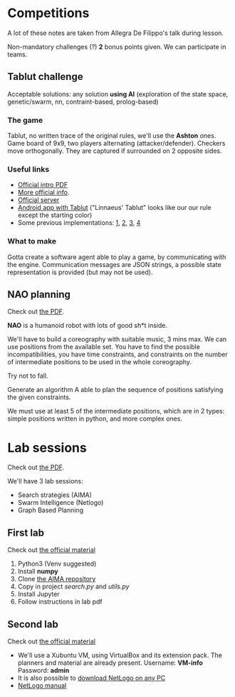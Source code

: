 # Competitions 
A lot of these notes are taken from Allegra De Filippo's talk during lesson.

Non-mandatory challenges (?) **2** bonus points given. We can participate in teams.

## Tablut challenge

Acceptable solutions: any solution **using AI** (exploration of the state space, genetic/swarm, nn, contraint-based, prolog-based)

### The game

Tablut, no written trace of the original rules, we'll use the **Ashton** ones. Game board of 9x9, two players alternating (attacker/defender). Checkers move orthogonally. They are captured if surrounded on 2 opposite sides. 

### Useful links

- [Official intro PDF](https://virtuale.unibo.it/pluginfile.php/612250/mod_resource/content/1/ChallengeAITablut2020-2021.pdf)
- [More official info](http://ai.unibo.it/games/tablut).
- [Official server](https://github.com/AGalassi/TablutCompetition)
- [Android app with Tablut](https://play.google.com/store/apps/details?id=com.fellhuhn.hnefatafl) ("Linnaeus' Tablut" looks like our our rule except the starting color)
- Some previous implementations: [1](https://github.com/pptr3/TablutAI), [2](https://github.com/EleMisi/TablutAI), [3](https://github.com/AlessandroPomponio/B2P-Penicilin-Tablut-AI), [4](https://github.com/virtualms/Tablut2020_FrittoMisto)

### What to make

Gotta create a software agent able to play a game, by communicating with the engine. Communication messages are JSON strings, a possible state representation is provided (but may not be used). 

## NAO planning

Check out [the PDF](https://virtuale.unibo.it/pluginfile.php/612248/mod_resource/content/1/NAOPlanningChallenge2020-2021.pdf).

**NAO** is a humanoid robot with lots of good sh*t inside. 

We'll have to build a coreography with suitable music, 3 mins max. We can use positions from the available set. You have to find the possible incompatibilities, you have time constraints, and constraints on the number of intermediate positions to be used in the whole coreography. 

Try not to fall. 

Generate an algorithm A able to plan the sequence of positions satisfying the given constraints. 

We must use at least 5 of the intermediate positions, which are in 2 types: simple positions written in python, and more complex ones.

# Lab sessions

Check out [the PDF](https://virtuale.unibo.it/pluginfile.php/612251/mod_resource/content/1/Lab-VirtualMachineInstallation%2BRequirements.pdf).

We'll have 3 lab sessions:

- Search strategies (AIMA)
- Swarm Intelligence (Netlogo)
- Graph Based Planning

## First lab

Check out [the official material](https://virtuale.unibo.it/mod/folder/view.php?id=411632)

1. Python3 (Venv suggested)
2. Install **numpy**
3. Clone [the AIMA repository](https://github.com/aimacode/aima-python)
4. Copy in project *search.py* and *utils.py*
5. Install Jupyter
6. Follow instructions in lab pdf

## Second lab

Check out [the official material](https://virtuale.unibo.it/mod/folder/view.php?id=426404)

- We'll use a Xubuntu VM, using VirtualBox and its extension pack. The planners and material are already present. Username: **VM-info**	Password: **admin**
- It is also possible to [download NetLogo on any PC](https://ccl.northwestern.edu/netlogo/)
- [NetLogo manual](https://ccl.northwestern.edu/netlogo/docs/)

